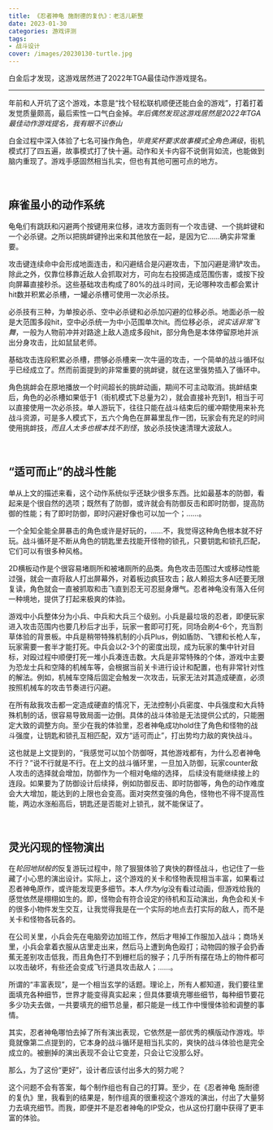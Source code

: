 ```yaml
---
title: 《忍者神龟 施耐德的复仇》：老活儿新整
date: 2023-01-30
categories: 游戏评测
tags: 
- 战斗设计
cover: /images/20230130-turtle.jpg
---
```

白金后才发现，这游戏居然进了2022年TGA最佳动作游戏提名。

<!--more-->

--------------

年前和人开坑了这个游戏，本意是“找个轻松联机顺便还能白金的游戏”，打着打着发觉质量颇高，最后索性一口气白金掉。*年后偶然发现这游戏居然是2022年TGA最佳动作游戏提名，我有眼不识泰山*

白金过程中深入体验了七名可操作角色，*毕竟奖杯要求故事模式全角色满级*，街机模式打了四五遍，故事模式打了快十遍。动作和关卡内容不说倒背如流，也能做到脑内重现了。游戏手感固然相当扎实，但也有其他可圈可点的地方。

<br/>

## 麻雀虽小的动作系统

龟龟们有跳跃和闪避两个按键用来位移，进攻方面则有一个攻击键、一个挑衅键和一个必杀键。之所以把挑衅键拎出来和其他放在一起，是因为它……确实非常重要。

攻击键连续命中会形成地面连击，和闪避结合是闪避攻击，下加闪避是滑铲攻击。除此之外，仅靠位移靠近敌人会抓取对方，可向左右投掷造成范围伤害，或按下投向屏幕直接秒杀。这些基础攻击构成了80%的战斗时间，无论哪种攻击都会累计hit数并积累必杀槽，一罐必杀槽可使用一次必杀技。

必杀技有三种，为单按必杀、空中必杀键和必杀加闪避的位移必杀。地面必杀一般是大范围多段hit，空中必杀统一为中小范围单次hit。而位移必杀，*说实话非常飞舞*，一般为人物前冲并对路途上敌人造成多段hit，部分角色是本体停留原地并派出分身攻击，比如鼠鼠老师。

基础攻击连段积累必杀槽，攒够必杀槽来一次牛逼的攻击，一个简单的战斗循环似乎已经成立了。然而前面提到的非常重要的挑衅键，就在这里强势插入了循环中。

角色挑衅会在原地播放一个时间超长的挑衅动画，期间不可主动取消。挑衅结束后，角色的必杀槽如果低于1（街机模式下总量为2），就会直接补充到1，相当于可以直接使用一次必杀技。单人游玩下，往往只能在战斗结束后的缓冲期使用来补充战斗资源，可是多人模式下，五六个角色在屏幕里乱作一团，玩家会有充足的时间使用挑衅技，*而且人太多也根本找不到怪*，放必杀技快速清理大波敌人。

<br/>

## “适可而止”的战斗性能

单从上文的描述来看，这个动作系统似乎还缺少很多东西。比如最基本的防御，看起来是个很自然的选项；既然有了防御，或许就会有防御反击和即时防御，提高防御的性能；有了即时防御，即时闪避好像也可以加一个；……。

一个全知全能全屏暴击的角色或许是好玩的，……不，我觉得这种角色根本就不好玩。战斗循环是不断从角色的钥匙里去找能开怪物的锁孔，只要钥匙和锁孔匹配，它们可以有很多种风格。

2D横板动作是个很容易堵厕所和被堵厕所的品类。角色攻击范围过大或移动性能过强，就会一直将敌人打出屏幕外，对着板边疯狂攻击；敌人赖招太多AI还要无限复读，角色就会一直被抓取和击飞直到忍无可忍挺身爆气。忍者神龟没有落入任何一种境地，提供了打起来极爽的体验。

游戏中小兵整体分为小兵、中兵和大兵三个级别。小兵是最垃圾的忍者，即便玩家进入攻击范围内也要几秒后才出手，玩家一套即可打死，同场会刷4-6个，充当割草体验的背景板。中兵是稍带特殊机制的小兵Plus，例如盾防、飞镖和长枪人车，玩家需要一套半才能打死。中兵会以2-3个的密度出现，成为玩家的集中针对目标，对殴过程中顺便打死一堆小兵凑连击数。大兵是非常特殊的个体，游戏中主要为恐龙士兵和空降的机械车等，会根据当前关卡进行设计和配置，也有非常针对性的解法。例如，机械车空降后固定会触发一次攻击，玩家无法对其造成硬直，必须按照机械车的攻击节奏进行闪避。

在所有敌我攻击都一定造成硬直的情况下，无法控制小兵密度、中兵强度和大兵特殊机制的话，很容易导致局面一边倒。具体的战斗体验是无法提供公式的，只能圈定大致的调整方向。至少在我的体验里，忍者神龟成功hold住了角色和怪物的战斗强度，让钥匙和锁孔互相匹配，双方“适可而止”，打出势均力敌的爽快战斗。

这也就是上文提到的，“我感觉可以加个防御呀，其他游戏都有，为什么忍者神龟不行？”说不行就是不行。在上文的战斗循环里，一旦加入防御，玩家counter敌人攻击的选择就会增加，防御作为一个相对龟缩的选择， 后续没有能继续接上的连段。如果要为了防御设计后续择，例如防御反击、即时防御等，角色的动作难度会大大增加，能达到的上限也会变高。面对突然变强的角色，怪物也不得不提高性能，两边水涨船高后，钥匙还是否能对上锁孔，就不能保证了。

<br/>

## 灵光闪现的怪物演出

在*轮回地狱般的*反复游玩过程中，除了狠狠体验了爽快的群怪战斗，也记住了一些藏了小心思的演出设计。实际上，这个游戏的关卡和怪物表现相当丰富，如果看过忍者神龟原作，或许能发现更多细节。本人*作为ylg*没有看过动画，但游戏给我的感觉依然是栩栩如生的。即，怪物会有符合设定的待机和互动演出，角色会和关卡的很多小物件发生交互，让我觉得我是在一个实际的地点去打实际的敌人，而不是关卡和怪物各玩各的。

在公司关里，小兵会先在电脑旁边加班工作，然后才甩掉工作服加入战斗；商场关里，小兵会拿着衣服从店里走出来，然后马上遭到角色殴打；动物园的猴子会扔香蕉无差别攻击低我，而且角色打不到栅栏后的猴子；几乎所有摆在场上的物件都可以攻击破坏，有些还会变成飞行道具攻击敌人；……。

所谓的“丰富表现”，是一个相当玄学的话题。理论上，所有人都知道，我们要往里面填充各种细节，世界才能变得真实起来；但具体要填充哪些细节，每种细节要花多少功夫去做，一共要填充的细节总量，都只能是一线工作中慢慢体验和调整的事情。

其实，忍者神龟哪怕去掉了所有演出表现，它依然是一部优秀的横版动作游戏。毕竟就像第二点提到的，它本身的战斗循环是相当扎实的，爽快的战斗体验也是完全成立的。被删掉的演出表现不会让它变差，只会让它没那么好。

那么，为了这份“更好”，设计者应该付出多大的努力呢？

这个问题不会有答案，每个制作组也有自己的打算。至少，在《忍者神龟 施耐德的复仇》里，我看到的结果是，制作组真的很重视这个游戏的演出，付出了大量努力去填充细节。而我，即便并不是忍者神龟的IP受众，也从这份打磨中获得了更丰富的体验。

<br/>
